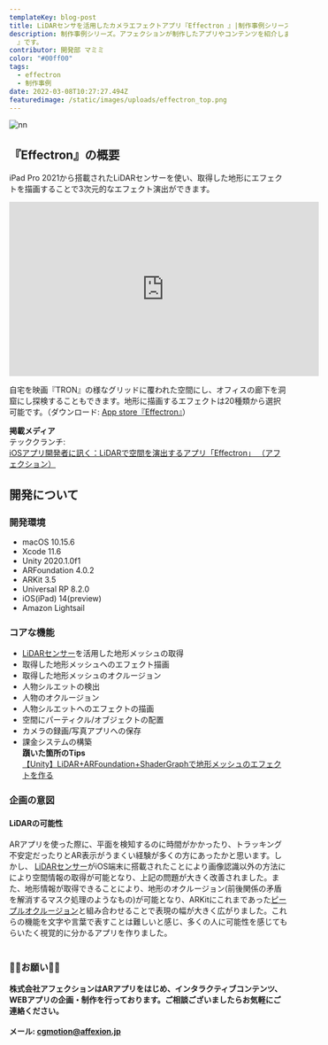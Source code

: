```yaml
---
templateKey: blog-post
title: LiDARセンサを活用したカメラエフェクトアプリ『Effectron 』|制作事例シリーズ
description: 制作事例シリーズ。アフェクションが制作したアプリやコンテンツを紹介します。今回はLiDARセンサーを活用したカメラエフェクトアプリ『Effectron
  』です。
contributor: 開発部 マミミ
color: "#00ff00"
tags:
  - effectron
  - 制作事例
date: 2022-03-08T10:27:27.494Z
featuredimage: /static/images/uploads/effectron_top.png
---
```

![nn](https://firebasestorage.googleapis.com/v0/b/affexion-blog-image.appspot.com/o/effectron%2Feffectron_top.png?alt=media&token=2e1104ca-6d34-4509-816a-5fd805d188ed "effectron")

## 『Effectron』の概要
iPad Pro 2021から搭載されたLiDARセンサーを使い、取得した地形にエフェクトを描画することで3次元的なエフェクト演出ができます。
<iframe width="560" height="315" src="https://www.youtube.com/embed/zVonK6b82J8" title="YouTube video player" frameborder="0" allow="accelerometer; autoplay; clipboard-write; encrypted-media; gyroscope; picture-in-picture" allowfullscreen></iframe>

自宅を映画『TRON』の様なグリッドに覆われた空間にし、オフィスの廊下を洞窟にし探検することもできます。地形に描画するエフェクトは20種類から選択可能です。（ダウンロード: [App store『Effectron』](https://apps.apple.com/us/app/id1526438768)）

**掲載メディア**<br>
テッククランチ:<br>
[iOSアプリ開発者に訊く：LiDARで空間を演出するアプリ「Effectron」 （アフェクション）](https://jp.techcrunch.com/2021/06/07/effectron-dev/)

##  開発について<br>
### 開発環境
- macOS	10.15.6
- Xcode	11.6
- Unity	2020.1.0f1
- ARFoundation	4.0.2
- ARKit	3.5
- Universal RP	8.2.0
- iOS(iPad)	14(preview)
- Amazon Lightsail

### コアな機能<br>
- [LiDARセンサー](https://www.rohm.co.jp/electronics-basics/laser-diodes/ld_what10)を活用した地形メッシュの取得
- 取得した地形メッシュへのエフェクト描画
- 取得した地形メッシュのオクルージョン
- 人物シルエットの検出
- 人物のオクルージョン
- 人物シルエットへのエフェクトの描画
- 空間にパーティクル/オブジェクトの配置
- カメラの録画/写真アプリへの保存
- 課金システムの構築<br>
**躓いた箇所のTips**<br>
[【Unity】LiDAR+ARFoundation+ShaderGraphで地形メッシュのエフェクトを作る](https://qiita.com/AFX_Nakamura/items/957511f354382e51a944)

### 企画の意図<br>
#### LiDARの可能性<br>
ARアプリを使った際に、平面を検知するのに時間がかかったり、トラッキング不安定だったりとAR表示がうまくい経験が多くの方にあったかと思います。しかし、 [LiDARセンサー](https://www.rohm.co.jp/electronics-basics/laser-diodes/ld_what10)がiOS端末に搭載されたことにより画像認識以外の方法ににより空間情報の取得が可能となり、上記の問題が大きく改善されました。また、地形情報が取得できることにより、地形のオクルージョン(前後関係の矛盾を解消するマスク処理のようなもの)が可能となり、ARKitにこれまであった[ピープルオクルージョン](https://developer.apple.com/documentation/arkit/camera_lighting_and_effects/occluding_virtual_content_with_people)と組み合わせることで表現の幅が大きく広がりました。これらの機能を文字や言葉で表すことは難しいと感じ、多くの人に可能性を感じてもらいたく視覚的に分かるアプリを作りました。<br><br>

### 👾👾お願い👾👾<br>
**株式会社アフェクションはARアプリをはじめ、インタラクティブコンテンツ、WEBアプリの企画・制作を行っております。ご相談ございましたらお気軽にご連絡ください。<br><br>メール: cgmotion@affexion.jp**

